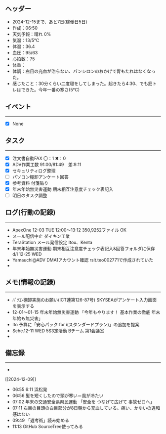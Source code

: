 ## ヘッダー
- 2024-12-15まで、あと7日(稼働日5日)
- 作成：06:50
- 天気予報：晴れ 0%
- 気温：13/5℃
- 体温：36.4
- 血圧：95/63
- 心拍数：75
- 体重：
- 体調：右目の充血が治らない、パンシロンのおかげで胃もたれはなくなった。
- 感じたこと：30分くらい二度寝をしてしまった。起きたら4:30、でも筋トレはできた。今年一番の寒さ(5℃)

## イベント
***
- [x] None

## タスク
***
- [x] 注文書自動FAX 〇：1 ✖：0
- [x] ADV作業工数 91:00/81:49　差:9:11
- [x] セキュリティログ整理
- [ ] パソコン棚卸アンケート回答
- [x] 参考資料 付箋貼り
- [x] 年末年始無災害運動 期末相互注意度チェック表記入
- [ ] 明日のタスク調整

## ログ(行動の記録)
***
- ApexOne 12-03 TUE 12:00～13:12 350,9252ファイル OK
- メール配信中止 ダイキン工業
- TeraStation メール発信設定 Itou、Kenta
- 年末年始無災害運動 期末相互注意度チェック表記入&回答フォルダに保存 d/l 12-25 WED
- Yamauchi@ADV DMA1アカウント確認 rslt.teo002771で作成されていた
- 

## メモ(情報の記録)
***
- ﾊﾟｿｺﾝ棚卸実施のお願い(ICT連第126-87号) SKYSEAがアンケート入力画面を表示する
- 12-01～01-15 年末年始無災害運動 「今年もやります！ 基本作業の徹底 年末年始も無災害」
- Ito 予算に「安心パック for i(スタンダードプラン)」の追加を提案
- Sche.12-11 WED 5S3定活動 Bチーム 第1会議室
- 

## 備忘録
***
- 


[[2024-12-09]]


- 06:55 6:11 浜松発 
- 06:56 髪を短くしたので頭が寒い＝風が冷たい 
- 07:02 
	年末の交通安全県県民運動
	「安全を つなげて広げて 事故ゼロへ」 
- 07:11 右目の目頭の白目部分が8日朝から充血している。痛い、かゆいの違和感はない 
- 09:49 「遅考術」読み始める 
- 11:13 GitHub SourceTree使ってみる 